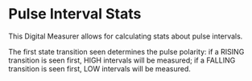 
# Pulse Interval Stats
  
This Digital Measurer allows for calculating stats about pulse intervals.

The first state transition seen determines the pulse polarity: if a RISING
transition is seen first, HIGH intervals will be measured; if a FALLING
transition is seen first, LOW intervals will be measured.